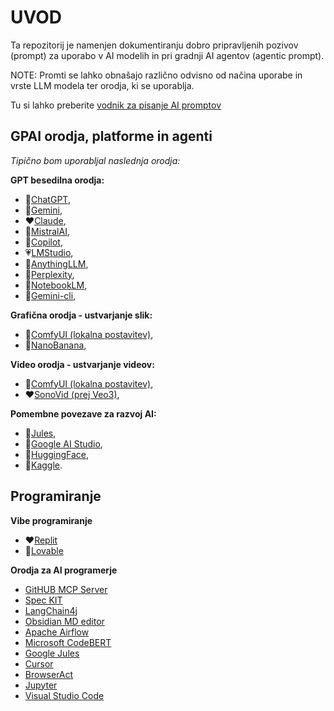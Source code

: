 # UVOD

Ta repozitorij je namenjen dokumentiranju dobro pripravljenih pozivov (prompt) za uporabo v AI modelih in pri gradnji AI agentov (agentic prompt).

NOTE: Promti se lahko obnašajo različno odvisno od načina uporabe in vrste LLM modela ter orodja, ki se uporablja.

Tu si lahko preberite [vodnik za pisanje AI promptov](ai_prompt_guide.md)

## GPAI orodja, platforme in agenti

*Tipično bom uporabljal naslednja orodja:*

**GPT besedilna orodja:**
- :green_heart:[ChatGPT](https://chatgpt.com/),
- :sparkling_heart:[Gemini](https://gemini.google.com/),
- :heart:[Claude](https://claude.ai/new),
- :green_heart:[MistralAI](https://chat.mistral.ai/),
- :yellow_heart:[Copilot](https://copilot.microsoft.com/),
- :heartpulse:[LMStudio](https://lmstudio.ai/),
- :sparkling_heart:[AnythingLLM](https://anythingllm.com/),
- :blue_heart:[Perplexity](https://www.perplexity.ai/),
- :yellow_heart:[NotebookLM](https://notebooklm.google.com/),
- :sparkling_heart:[Gemini-cli](https://github.com/google-gemini/gemini-cli),

**Grafična orodja - ustvarjanje slik:**
- :sparkling_heart:[ComfyUI (lokalna postavitev)](https://www.comfy.org/),
- :yellow_heart:[NanoBanana](https://nanobanana.ai/),

**Video orodja - ustvarjanje videov:**
- :sparkling_heart:[ComfyUI (lokalna postavitev)](https://www.comfy.org/),
- :heart:[SonoVid (prej Veo3)](https://sonovid.ai/),

**Pomembne povezave za razvoj AI:**
- :sparkling_heart:[Jules](https://jules.google.com/task),
- :sparkling_heart:[Google AI Studio](https://aistudio.google.com/prompts/new_chat),
- :sparkling_heart:[HuggingFace](https://huggingface.co/),
- :yellow_heart:[Kaggle](https://www.kaggle.com/models/google/vaultgemma).

## Programiranje

**Vibe programiranje**
- :heart:[Replit](https://replit.com/)
- :yellow_heart:[Lovable](https://lovable.dev/)

**Orodja za AI programerje**
- [GitHUB MCP Server](https://github.com/mcp/github/github-mcp-server)
- [Spec KIT](https://github.com/github/spec-kit?tab=readme-ov-file)
- [LangChain4j](https://docs.langchain4j.dev/)
- [Obsidian MD editor](https://obsidian.md/)
- [Apache Airflow](https://airflow.apache.org/)
- [Microsoft CodeBERT](https://github.com/microsoft/CodeBERT)
- [Google Jules](https://jules.google.com/task)
- [Cursor](https://cursor.com/home)
- [BrowserAct](https://www.browseract.com/)
- [Jupyter](https://jupyter.org/install)
- [Visual Studio Code](https://code.visualstudio.com/)



